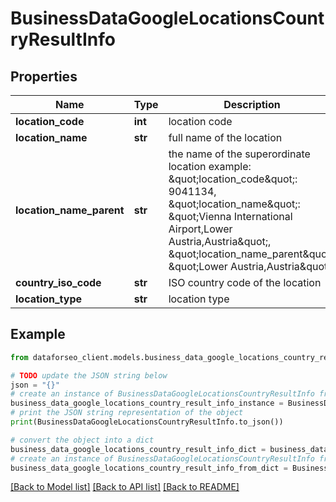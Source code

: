 # BusinessDataGoogleLocationsCountryResultInfo


## Properties

Name | Type | Description | Notes
------------ | ------------- | ------------- | -------------
**location_code** | **int** | location code | [optional] 
**location_name** | **str** | full name of the location | [optional] 
**location_name_parent** | **str** | the name of the superordinate location example: \&quot;location_code\&quot;: 9041134, \&quot;location_name\&quot;: \&quot;Vienna International Airport,Lower Austria,Austria\&quot;, \&quot;location_name_parent\&quot;: \&quot;Lower Austria,Austria\&quot; | [optional] 
**country_iso_code** | **str** | ISO country code of the location | [optional] 
**location_type** | **str** | location type | [optional] 

## Example

```python
from dataforseo_client.models.business_data_google_locations_country_result_info import BusinessDataGoogleLocationsCountryResultInfo

# TODO update the JSON string below
json = "{}"
# create an instance of BusinessDataGoogleLocationsCountryResultInfo from a JSON string
business_data_google_locations_country_result_info_instance = BusinessDataGoogleLocationsCountryResultInfo.from_json(json)
# print the JSON string representation of the object
print(BusinessDataGoogleLocationsCountryResultInfo.to_json())

# convert the object into a dict
business_data_google_locations_country_result_info_dict = business_data_google_locations_country_result_info_instance.to_dict()
# create an instance of BusinessDataGoogleLocationsCountryResultInfo from a dict
business_data_google_locations_country_result_info_from_dict = BusinessDataGoogleLocationsCountryResultInfo.from_dict(business_data_google_locations_country_result_info_dict)
```
[[Back to Model list]](../README.md#documentation-for-models) [[Back to API list]](../README.md#documentation-for-api-endpoints) [[Back to README]](../README.md)


